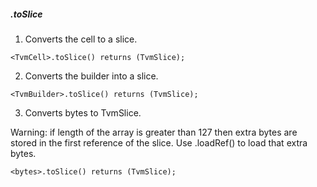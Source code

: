 ##### .toSlice
1. Converts the cell to a slice.

```
<TvmCell>.toSlice() returns (TvmSlice);
```

2. Converts the builder into a slice.

```
<TvmBuilder>.toSlice() returns (TvmSlice);
```

3. Converts bytes to TvmSlice.

Warning: if length of the array is greater than 127
then extra bytes are stored in the first reference of the slice. Use <TvmSlice>.loadRef() to load that extra bytes.

```
<bytes>.toSlice() returns (TvmSlice);
```

